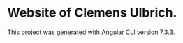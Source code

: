 # Website of Clemens Ulbrich.

This project was generated with [Angular CLI](https://github.com/angular/angular-cli) version 7.3.3.
